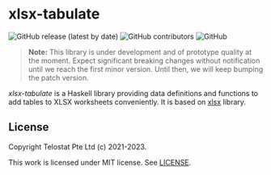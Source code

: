 # xlsx-tabulate

![GitHub release (latest by date)](https://img.shields.io/github/v/release/telostat/xlsx-tabulate)
![GitHub contributors](https://img.shields.io/github/contributors/telostat/xlsx-tabulate)
![GitHub](https://img.shields.io/github/license/telostat/xlsx-tabulate)

> **Note:** This library is under development and of prototype quality at the
> moment. Expect significant breaking changes without notification until we
> reach the first minor version. Until then, we will keep bumping the patch
> version.

*xlsx-tabulate* is a Haskell library providing data definitions and functions to
add tables to XLSX worksheets conveniently. It is based on
[xlsx](https://hackage.haskell.org/package/xlsx) library.

## License

Copyright Telostat Pte Ltd (c) 2021-2023.

This work is licensed under MIT license. See [LICENSE](./LICENSE).
